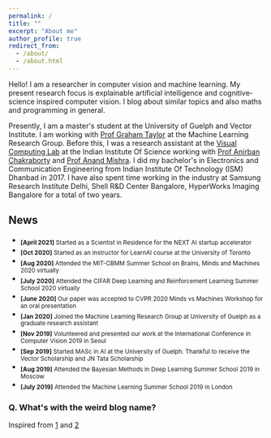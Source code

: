 ```yaml
---
permalink: /
title: ""
excerpt: "About me"
author_profile: true
redirect_from: 
  - /about/
  - /about.html
---
```


Hello! I am a researcher in computer vision and machine learning. My present research focus is explainable artificial intelligence and cognitive-science inspired computer vision. I blog about similar topics and also maths and programming in general.

Presently, I am a master's student at the University of Guelph and Vector Institute. I am working with [Prof Graham Taylor](https://www.gwtaylor.ca/) at the Machine Learning Research Group. Before this, I was a research assistant at the [Visual Computing Lab](http://visual-computing.in/home/) at the Indian Institute Of Science working with [Prof Anirban Chakraborty](http://visual-computing.in/wp-content/uploads/2017/08/anirban-chakraborty.html) and [Prof Anand Mishra](https://anandmishra22.github.io/). I did my bachelor's in Electronics and Communication Engineering from Indian Institute Of Technology (ISM) Dhanbad in 2017. I have also spent time working in the industry at Samsung Research Institute Delhi, Shell R&D Center Bangalore, HyperWorks Imaging Bangalore for a total of two years.

## News


* <sub>**[April 2021]** Started as a Scientist in Residence for the NEXT AI startup accelerator</sub>
* <sub>**[Oct 2020]** Started as an instructor for LearnAI course at the University of Toronto</sub>
* <sub>**[Aug 2020]** Attended the MIT-CBMM Summer School on Brains, Minds and Machines 2020 virtually</sub>
* <sub>**[July 2020]** Attended the CIFAR Deep Learning and Reinforcement Learning Summer School 2020 virtually</sub> 
* <sub>**[June 2020]** Our paper was accepted to CVPR 2020 Minds vs Machines Workshop for an oral presentation</sub>  
* <sub>**[Jan 2020]** Joined the Machine Learning Research Group at University of Guelph as a graduate research assistant</sub>  
* <sub>**[Nov 2019]** Volunteered and presented our work at the International Conference in Computer Vision 2019 in Seoul</sub>  
* <sub>**[Sep 2019]** Started MASc in AI at the University of Guelph. Thankful to receive the Vector Scholarship and JN Tata Scholarship</sub>   
* <sub>**[Aug 2019]** Attended the Bayesian Methods in Deep Learning Summer School 2019 in Moscow</sub>  
* <sub>**[July 2019]** Attended the Machine Learning Summer School 2019 in London</sub>   


### Q. What's with the weird blog name?

Inspired from [1](https://en.wikipedia.org/wiki/N.Y._State_of_Mind) and [2](https://en.wikipedia.org/wiki/Empire_State_of_Mind)